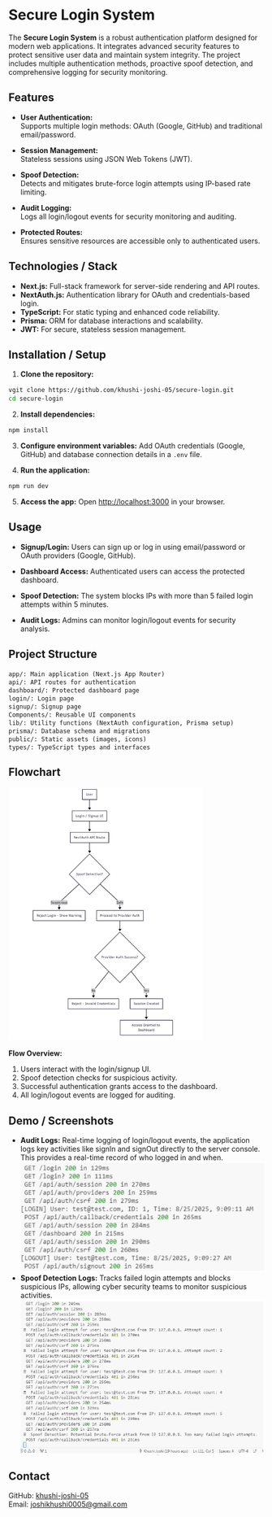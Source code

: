 # Secure Login System

The **Secure Login System** is a robust authentication platform designed for modern web applications. It integrates advanced security features to protect sensitive user data and maintain system integrity. The project includes multiple authentication methods, proactive spoof detection, and comprehensive logging for security monitoring.



## Features

- **User Authentication:**  
  Supports multiple login methods: OAuth (Google, GitHub) and traditional email/password.

- **Session Management:**  
  Stateless sessions using JSON Web Tokens (JWT).

- **Spoof Detection:**  
  Detects and mitigates brute-force login attempts using IP-based rate limiting.

- **Audit Logging:**  
  Logs all login/logout events for security monitoring and auditing.

- **Protected Routes:**  
  Ensures sensitive resources are accessible only to authenticated users.



## Technologies / Stack

- **Next.js:** Full-stack framework for server-side rendering and API routes.  
- **NextAuth.js:** Authentication library for OAuth and credentials-based login.  
- **TypeScript:** For static typing and enhanced code reliability.  
- **Prisma:** ORM for database interactions and scalability.  
- **JWT:** For secure, stateless session management.



## Installation / Setup

1. **Clone the repository:**
```bash
vgit clone https://github.com/khushi-joshi-05/secure-login.git
cd secure-login
````

2. **Install dependencies:**

```bash
npm install
```

3. **Configure environment variables:**
   Add OAuth credentials (Google, GitHub) and database connection details in a `.env` file.

4. **Run the application:**

```bash
npm run dev
```

5. **Access the app:**
   Open [http://localhost:3000](http://localhost:3000) in your browser.



## Usage

* **Signup/Login:**
  Users can sign up or log in using email/password or OAuth providers (Google, GitHub).

* **Dashboard Access:**
  Authenticated users can access the protected dashboard.

* **Spoof Detection:**
  The system blocks IPs with more than 5 failed login attempts within 5 minutes.

* **Audit Logs:**
  Admins can monitor login/logout events for security analysis.



## Project Structure

```
app/: Main application (Next.js App Router)
api/: API routes for authentication
dashboard/: Protected dashboard page
login/: Login page
signup/: Signup page
Components/: Reusable UI components
lib/: Utility functions (NextAuth configuration, Prisma setup)
prisma/: Database schema and migrations
public/: Static assets (images, icons)
types/: TypeScript types and interfaces
```



## Flowchart

![Authentication Flowchart](assets/flow.PNG)

**Flow Overview:**

1. Users interact with the login/signup UI.
2. Spoof detection checks for suspicious activity.
3. Successful authentication grants access to the dashboard.
4. All login/logout events are logged for auditing.



## Demo / Screenshots

* **Audit Logs:** Real-time logging of login/logout events, the application logs key activities like signIn and signOut directly to the server console. This provides a real-time record of who logged in and when.
  ![AUDIT_LOGS](assets/logg.PNG)
* **Spoof Detection Logs:** Tracks failed login attempts and blocks suspicious IPs, allowing cyber security teams to monitor suspicious activities.
  ![spoof logs](assets/security_logs.PNG)


## Contact
GitHub: [khushi-joshi-05](https://github.com/khushi-joshi-05)  
Email: joshikhushi0005@gmail.com
